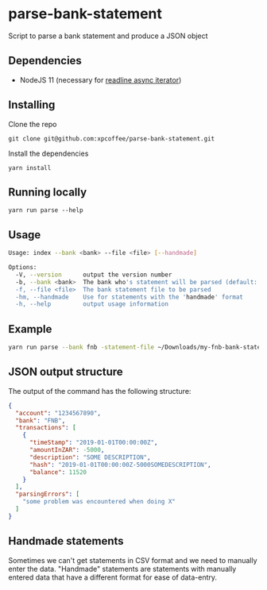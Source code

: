 # parse-bank-statement

Script to parse a bank statement and produce a JSON object

## Dependencies

- NodeJS 11 (necessary for [readline async iterator](https://nodejs.org/api/readline.html#readline_rl_symbol_asynciterator))

## Installing

Clone the repo

```
git clone git@github.com:xpcoffee/parse-bank-statement.git
```

Install the dependencies

```
yarn install
```

## Running locally

```
yarn run parse --help
```

## Usage

```bash
Usage: index --bank <bank> --file <file> [--handmade]

Options:
  -V, --version      output the version number
  -b, --bank <bank>  The bank who's statement will be parsed (default: false)
  -f, --file <file>  The bank statement file to be parsed
  -hm, --handmade    Use for statements with the 'handmade' format
  -h, --help         output usage information
```

## Example

```bash
yarn run parse --bank fnb -statement-file ~/Downloads/my-fnb-bank-statement.csv
```

## JSON output structure

The output of the command has the following structure:

```json
{
  "account": "1234567890",
  "bank": "FNB",
  "transactions": [
    {
      "timeStamp": "2019-01-01T00:00:00Z",
      "amountInZAR": -5000,
      "description": "SOME DESCRIPTION",
      "hash": "2019-01-01T00:00:00Z-5000SOMEDESCRIPTION",
      "balance": 11520
    }
  ],
  "parsingErrors": [
    "some problem was encountered when doing X"
  ]
}
```

## Handmade statements

Sometimes we can't get statements in CSV format and we need to manually enter the data.
"Handmade" statements are statements with manually entered data that have a different
format for ease of data-entry.